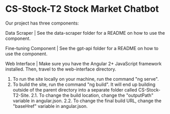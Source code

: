 # CS-Stock-T2 Stock Market Chatbot
Our project has three components:

Data Scraper | 
See the data-scraper folder for a README on how to use the component.


Fine-tuning Component | 
See the gpt-api folder for a README on how to use the component.


Web Interface | 
Make sure you have the Angular 2+ JavaScript framework installed. Then, travel to the web-interface directory.

1. To run the site locally on your machine, run the command "ng serve".
2. To build the site, run the command "ng build". It will end up building outside of the parent directory into a separate folder called CS-Stock-T2-Site. 
  2.1. To change the build location, change the "outputPath" variable in angular.json.
  2.2. To change the final build URL, change the "baseHref" variable in angular.json.
